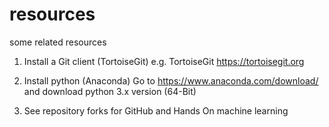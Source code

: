 # resources
some related resources


1. Install a Git client (TortoiseGit)
e.g. TortoiseGit https://tortoisegit.org

2. Install python (Anaconda)
Go to https://www.anaconda.com/download/ and download python 3.x version (64-Bit)

3. See repository forks for GitHub and Hands On machine learning

